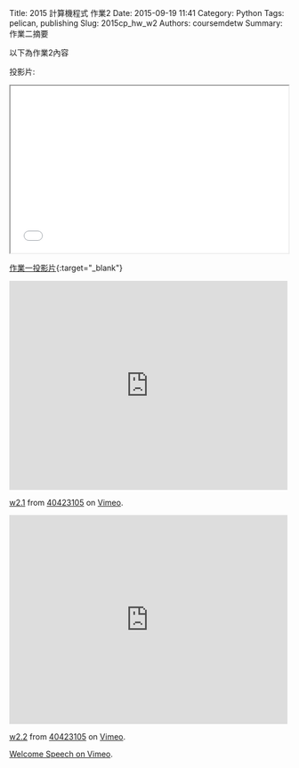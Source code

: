 Title: 2015 計算機程式 作業2
Date: 2015-09-19 11:41
Category: Python
Tags: pelican, publishing
Slug: 2015cp_hw_w2
Authors: coursemdetw
Summary: 作業二摘要

以下為作業2內容

投影片:

<iframe src="40423113_cp_w2_p.html" width="500" height="300"></iframe>

[作業一投影片](40423113_cp_w2_p.html){:target="_blank"}
<iframe src="https://player.vimeo.com/video/144972471" width="500" height="375" frameborder="0" webkitallowfullscreen mozallowfullscreen allowfullscreen></iframe> <p><a href="https://vimeo.com/144972471">w2.1</a> from <a href="https://vimeo.com/user44512429">40423105</a> on <a href="https://vimeo.com">Vimeo</a>.</p>
<iframe src="https://player.vimeo.com/video/144973932" width="500" height="375" frameborder="0" webkitallowfullscreen mozallowfullscreen allowfullscreen></iframe> <p><a href="https://vimeo.com/144973932">w2.2</a> from <a href="https://vimeo.com/user44512429">40423105</a> on <a href="https://vimeo.com">Vimeo</a>.</p>


 <p><a href="https://vimeo.com/137724068">Welcome Speech on <a href="https://vimeo.com">Vimeo</a>.</p>
